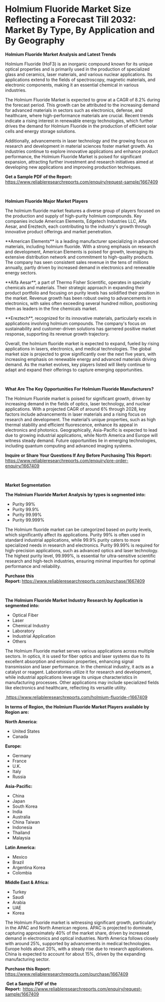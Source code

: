 <p><h1>Holmium Fluoride Market Size Reflecting a Forecast Till 2032: Market By Type, By Application and By Geography</h1></p><p><strong>Holmium Fluoride Market Analysis and Latest Trends</strong></p>
<p><p>Holmium Fluoride (HoF3) is an inorganic compound known for its unique optical properties and is primarily used in the production of specialized glass and ceramics, laser materials, and various nuclear applications. Its applications extend to the fields of spectroscopy, magnetic materials, and electronic components, making it an essential chemical in various industries.</p><p>The Holmium Fluoride Market is expected to grow at a CAGR of 8.2% during the forecast period. This growth can be attributed to the increasing demand for advanced materials in sectors such as electronics, defense, and healthcare, where high-performance materials are crucial. Recent trends indicate a rising interest in renewable energy technologies, which further drives the demand for Holmium Fluoride in the production of efficient solar cells and energy storage solutions.</p><p>Additionally, advancements in laser technology and the growing focus on research and development in material sciences foster market growth. As industries continue to explore innovative applications and enhance product performance, the Holmium Fluoride Market is poised for significant expansion, attracting further investment and research initiatives aimed at developing new applications and improving production techniques.</p></p>
<p><strong>Get a Sample PDF of the Report:&nbsp;</strong> <a href="https://www.reliableresearchreports.com/enquiry/request-sample/1667409?utm_campaign=2809&utm_medium=2&utm_source=Github&utm_content=ia&utm_term=18042025&utm_id=holmium-fluoride">https://www.reliableresearchreports.com/enquiry/request-sample/1667409</a></p>
<p>&nbsp;</p>
<p><strong>Holmium Fluoride Major Market Players</strong></p>
<p><p>The holmium fluoride market features a diverse group of players focused on the production and supply of high-purity holmium compounds. Key companies include American Elements, Edgetech Industries LLC, Alfa Aesar, and Ereztech, each contributing to the industry's growth through innovative product offerings and market penetration.</p><p>**American Elements** is a leading manufacturer specializing in advanced materials, including holmium fluoride. With a strong emphasis on research and development, American Elements is poised for growth, leveraging its extensive distribution network and commitment to high-quality products. The company has seen consistent sales revenue in the tens of millions annually, partly driven by increased demand in electronics and renewable energy sectors.</p><p>**Alfa Aesar**, a part of Thermo Fisher Scientific, operates in specialty chemicals and materials. Their strategic approach in expanding their product portfolio and focusing on purity levels has solidified their position in the market. Revenue growth has been robust owing to advancements in electronics, with sales often exceeding several hundred million, positioning them as leaders in the fine chemicals market.</p><p>**Ereztech**, recognized for its innovative materials, particularly excels in applications involving holmium compounds. The company's focus on sustainability and customer-driven solutions has garnered positive market response, supporting its revenue growth trajectory.</p><p>Overall, the holmium fluoride market is expected to expand, fueled by rising applications in lasers, electronics, and medical technologies. The global market size is projected to grow significantly over the next five years, with increasing emphasis on renewable energy and advanced materials driving demand. As the market evolves, key players listed will likely continue to adapt and expand their offerings to capture emerging opportunities.</p></p>
<p>&nbsp;</p>
<p><strong>What Are The Key Opportunities For Holmium Fluoride Manufacturers?</strong></p>
<p><p>The Holmium Fluoride market is poised for significant growth, driven by increasing demand in the fields of optics, laser technology, and nuclear applications. With a projected CAGR of around 6% through 2028, key factors include advancements in laser materials and a rising focus on research and development. The material’s unique properties, such as high thermal stability and efficient fluorescence, enhance its appeal in electronics and photonics. Geographically, Asia-Pacific is expected to lead due to growing industrial applications, while North America and Europe will witness steady demand. Future opportunities lie in emerging technologies, including quantum computing and advanced imaging systems.</p></p>
<p><strong>Inquire or Share Your Questions If Any Before Purchasing This Report:</strong> <a href="https://www.reliableresearchreports.com/enquiry/pre-order-enquiry/1667409?utm_campaign=2809&utm_medium=2&utm_source=Github&utm_content=ia&utm_term=18042025&utm_id=holmium-fluoride">https://www.reliableresearchreports.com/enquiry/pre-order-enquiry/1667409</a></p>
<p>&nbsp;</p>
<p><strong>Market Segmentation</strong></p>
<p><strong>The Holmium Fluoride Market Analysis by types is segmented into:</strong></p>
<p><ul><li>Purity 99%</li><li>Purity 99.9%</li><li>Purity 99.99%</li><li>Purity 99.999%</li></ul></p>
<p><p>The Holmium fluoride market can be categorized based on purity levels, which significantly affect its applications. Purity 99% is often used in standard industrial applications, while 99.9% purity caters to more specialized needs in research and electronics. Purity 99.99% is required for high-precision applications, such as advanced optics and laser technology. The highest purity level, 99.999%, is essential for ultra-sensitive scientific research and high-tech industries, ensuring minimal impurities for optimal performance and reliability.</p></p>
<p><strong>Purchase this Report:&nbsp;</strong><a href="https://www.reliableresearchreports.com/purchase/1667409?utm_campaign=2809&utm_medium=2&utm_source=Github&utm_content=ia&utm_term=18042025&utm_id=holmium-fluoride">https://www.reliableresearchreports.com/purchase/1667409</a></p>
<p>&nbsp;</p>
<p><strong>The Holmium Fluoride Market Industry Research by Application is segmented into:</strong></p>
<p><ul><li>Optical Fiber</li><li>Laser</li><li>Chemical Industry</li><li>Laboratory</li><li>Industrial Application</li><li>Others</li></ul></p>
<p><p>The Holmium Fluoride market serves various applications across multiple sectors. In optics, it is used for fiber optics and laser systems due to its excellent absorption and emission properties, enhancing signal transmission and laser performance. In the chemical industry, it acts as a catalyst or reagent. Laboratories utilize it for research and development, while industrial applications leverage its unique characteristics in manufacturing processes. Other applications may include specialized fields like electronics and healthcare, reflecting its versatile utility.</p></p>
<p><a href="https://www.reliableresearchreports.com/holmium-fluoride-r1667409?utm_campaign=2809&utm_medium=2&utm_source=Github&utm_content=ia&utm_term=18042025&utm_id=holmium-fluoride">&nbsp;https://www.reliableresearchreports.com/holmium-fluoride-r1667409</a></p>
<p><strong>In terms of Region, the Holmium Fluoride Market Players available by Region are:</strong></p>
<p>
    <p> <strong> North America: </strong>
        <ul>
            <li>United States</li>
            <li>Canada</li>
        </ul>
        </p> 
    <p> <strong> Europe: </strong>
        <ul>
            <li>Germany</li>
            <li>France</li>
            <li>U.K.</li>
            <li>Italy</li>
            <li>Russia</li>
        </ul>
        </p> 
    <p> <strong> Asia-Pacific: </strong>
        <ul>
            <li>China</li>
            <li>Japan</li>
            <li>South Korea</li>
            <li>India</li>
            <li>Australia</li>
            <li>China Taiwan</li>
            <li>Indonesia</li>
            <li>Thailand</li>
            <li>Malaysia</li>
        </ul>
        </p> 
    <p> <strong> Latin America: </strong>
        <ul>
            <li>Mexico</li>
            <li>Brazil</li>
            <li>Argentina Korea</li>
            <li>Colombia</li>
        </ul>
        </p> 
    <p> <strong> Middle East & Africa: </strong>
        <ul>
            <li>Turkey</li>
            <li>Saudi</li>
            <li>Arabia</li>
            <li>UAE</li>
            <li>Korea</li>
        </ul>
    </p>
    </p>
<p><p>The Holmium Fluoride market is witnessing significant growth, particularly in the APAC and North American regions. APAC is projected to dominate, capturing approximately 40% of the market share, driven by increased demand in electronics and optical industries. North America follows closely with around 25%, supported by advancements in medical technologies. Europe holds about 20%, with a steady rise due to research applications. China is expected to account for about 15%, driven by the expanding manufacturing sector.</p></p>
<p><strong>Purchase this Report: </strong><a href="https://www.reliableresearchreports.com/purchase/1667409?utm_campaign=2809&utm_medium=2&utm_source=Github&utm_content=ia&utm_term=18042025&utm_id=holmium-fluoride">https://www.reliableresearchreports.com/purchase/1667409</a></p>
<p>&nbsp;<strong>Get a Sample PDF of the Report:&nbsp;&nbsp;</strong><a href="https://www.reliableresearchreports.com/enquiry/request-sample/1667409?utm_campaign=2809&utm_medium=2&utm_source=Github&utm_content=ia&utm_term=18042025&utm_id=holmium-fluoride">https://www.reliableresearchreports.com/enquiry/request-sample/1667409</a></p>
<p><strong></strong></p>
<p><p></p><p></p><p></p></p>
